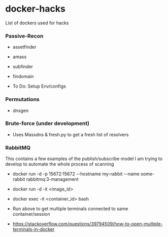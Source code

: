 # docker-hacks
List of dockers used for hacks

### Passive-Recon
- assetfinder
- amass
- subfinder
- findomain

- To Do: Setup Env/configs

### Permutations
- dnsgen

### Brute-force (under development)
- Uses Massdns & fresh.py to get a fresh list of resolvers

### RabbitMQ
This contains a few examples of the publish/subscribe model I am trying to develop to automate the whole process of scanning

- docker run -d -p 15672:15672 --hostname my-rabbit --name some-rabbit rabbitmq:3-management
- docker run -d -it <image_id>
- docker exec -it <container_id> bash

- Run above to get multiple terminals connected to same container/session
- https://stackoverflow.com/questions/39794509/how-to-open-multiple-terminals-in-docker

